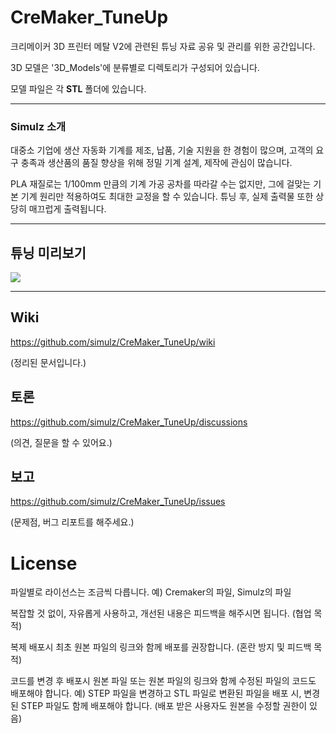 # CreMaker_TuneUp

크리메이커 3D 프린터 메탈 V2에 관련된 튜닝 자료 공유 및 관리를 위한 공간입니다.

3D 모델은 '3D_Models'에 분류별로 디렉토리가 구성되어 있습니다.

모델 파일은 각 **STL** 폴더에 있습니다.

***

### Simulz 소개

대중소 기업에 생산 자동화 기계를 제조, 납품, 기술 지원을 한 경험이 많으며, 고객의 요구 충족과 생산품의 품질 향상을 위해 정밀 기계 설계, 제작에 관심이 많습니다.

PLA 재질로는 1/100mm 만큼의 기계 가공 공차를 따라갈 수는 없지만, 그에 걸맞는 기본 기계 원리만 적용하여도 최대한 교정을 할 수 있습니다. 튜닝 후, 실제 출력물 또한 상당히 매끄럽게 출력됩니다.

***

## 튜닝 미리보기

![](https://github.com/simulz/CreMaker_TuneUp/blob/53cab4bc4c65bd366b8379d44bd781e0f6cf1247/3D_Models/CMV2_Tuned.png)

***

## Wiki

https://github.com/simulz/CreMaker_TuneUp/wiki

(정리된 문서입니다.)

## 토론
https://github.com/simulz/CreMaker_TuneUp/discussions

(의견, 질문을 할 수 있어요.)

## 보고
https://github.com/simulz/CreMaker_TuneUp/issues

(문제점, 버그 리포트를 해주세요.)


# License
파일별로 라이선스는 조금씩 다릅니다.
예) Cremaker의 파일, Simulz의 파일

복잡할 것 없이, 자유롭게 사용하고, 개선된 내용은 피드백을 해주시면 됩니다.
(협업 목적)

복제 배포시 최초 원본 파일의 링크와 함께 배포를 권장합니다. (혼란 방지 및 피드백 목적)

코드를 변경 후 배포시 원본 파일 또는 원본 파일의 링크와 함께 수정된 파일의 코드도 배포해야 합니다.
예) STEP 파일을 변경하고 STL 파일로 변환된 파일을 배포 시, 변경된 STEP 파일도 함께 배포해야 합니다. (배포 받은 사용자도 원본을 수정할 권한이 있음)
